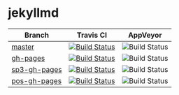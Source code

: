 # jekyllmd


| Branch    | Travis CI    |AppVeyor |
| --------- |:---------:|---------|
| [master](https://github.com/olzaragoza/jekyllmd/tree/master) | [![Build Status](https://travis-ci.org/olzaragoza/jekyllmd.svg?branch=master)](https://travis-ci.org/olzaragoza/jekyllmd) | ![Build Status](https://ci.appveyor.com/api/projects/status/github/olzaragoza/jekyllmd?branch=master&svg=true) |
| [gh-pages](https://github.com/olzaragoza/jekyllmd/tree/gh-pages) | [![Build Status](https://travis-ci.org/olzaragoza/jekyllmd.svg?branch=gh-pages)](https://travis-ci.org/olzaragoza/jekyllmd) | ![Build Status](https://ci.appveyor.com/api/projects/status/github/olzaragoza/jekyllmd?branch=gh-pages&svg=true) |
| [sp3-gh-pages](https://github.com/olzaragoza/jekyllmd/tree/sp3-gh-pages) | [![Build Status](https://travis-ci.org/olzaragoza/jekyllmd.svg?branch=sp3-gh-pages)](https://travis-ci.org/olzaragoza/jekyllmd) | ![Build Status](https://ci.appveyor.com/api/projects/status/github/olzaragoza/jekyllmd?branch=sp3-gh-pages&svg=true) |
| [pos-gh-pages](https://github.com/olzaragoza/jekyllmd/tree/pos-gh-pages) | [![Build Status](https://travis-ci.org/olzaragoza/jekyllmd.svg?branch=pos-gh-pages)](https://travis-ci.org/olzaragoza/jekyllmd) | ![Build Status](https://ci.appveyor.com/api/projects/status/github/olzaragoza/jekyllmd?branch=pos-gh-pages&svg=true) |
